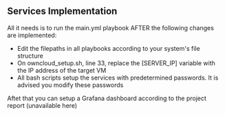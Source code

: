 <h2>Services Implementation</h2>

<p>All it needs is to run the main.yml playbook AFTER the following changes are implemented:
<ul>
  <li>Edit the filepaths in all playbooks according to your system's file structure</li>
  <li>On owncloud_setup.sh, line 33, replace the [SERVER_IP] variable with the IP address of the target VM</li>
  <li>All bash scripts setup the services with predetermined passwords. It is advised you modify these passwords</li>
</ul></p>

<p>Aftet that you can setup a Grafana dashboard according to the project report (unavailable here)</p>
